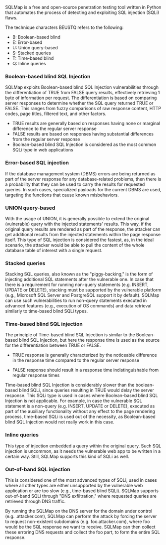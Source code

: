 SQLMap is a free and open-source penetration testing tool written in Python that automates the process of detecting and exploiting SQL injection (SQLi) flaws.

The technique characters BEUSTQ refers to the following:
- B: Boolean-based blind
- E: Error-based
- U: Union query-based
- S: Stacked queries
- T: Time-based blind
- Q: Inline queries

### Boolean-based blind SQL Injection

SQLMap exploits Boolean-based blind SQL Injection vulnerabilities through the differentiation of TRUE from FALSE query results, effectively retrieving 1 byte of information per request. The differentiation is based on comparing server responses to determine whether the SQL query returned TRUE or FALSE. This ranges from fuzzy comparisons of raw response content, HTTP codes, page titles, filtered text, and other factors.

- TRUE results are generally based on responses having none or marginal difference to the regular server response
- FALSE results are based on responses having substantial differences from the regular server response
- Boolean-based blind SQL Injection is considered as the most common SQLi type in web applications

### Error-based SQL injection

If the database management system (DBMS) errors are being returned as part of the server response for any database-related problems, then there is a probability that they can be used to carry the results for requested queries. In such cases, specialized payloads for the current DBMS are used, targeting the functions that cause known misbehaviors.

### UNION query-based

With the usage of UNION, it is generally possible to extend the original (vulnerable) query with the injected statements' results. This way, if the original query results are rendered as part of the response, the attacker can get additional results from the injected statements within the page response itself. This type of SQL injection is considered the fastest, as, in the ideal scenario, the attacker would be able to pull the content of the whole database table of interest with a single request.

### Stacked queries

Stacking SQL queries, also known as the "piggy-backing," is the form of injecting additional SQL statements after the vulnerable one. In case that there is a requirement for running non-query statements (e.g. INSERT, UPDATE or DELETE), stacking must be supported by the vulnerable platform (e.g., Microsoft SQL Server and PostgreSQL support it by default). SQLMap can use such vulnerabilities to run non-query statements executed in advanced features (e.g., execution of OS commands) and data retrieval similarly to time-based blind SQLi types.

### Time-based blind SQL injection

The principle of Time-based blind SQL Injection is similar to the Boolean-based blind SQL Injection, but here the response time is used as the source for the differentiation between TRUE or FALSE.

- TRUE response is generally characterized by the noticeable difference in the response time compared to the regular server response

- FALSE response should result in a response time indistinguishable from regular response times

Time-based blind SQL Injection is considerably slower than the boolean-based blind SQLi, since queries resulting in TRUE would delay the server response. This SQLi type is used in cases where Boolean-based blind SQL Injection is not applicable. For example, in case the vulnerable SQL statement is a non-query (e.g. INSERT, UPDATE or DELETE), executed as part of the auxiliary functionality without any effect to the page rendering process, time-based SQLi is used out of the necessity, as Boolean-based blind SQL Injection would not really work in this case.

### Inline queries

This type of injection embedded a query within the original query. Such SQL injection is uncommon, as it needs the vulnerable web app to be written in a certain way. Still, SQLMap supports this kind of SQLi as well.

### Out-of-band SQL injection

This is considered one of the most advanced types of SQLi, used in cases where all other types are either unsupported by the vulnerable web application or are too slow (e.g., time-based blind SQLi). SQLMap supports out-of-band SQLi through "DNS exfiltration," where requested queries are retrieved through DNS traffic.

By running the SQLMap on the DNS server for the domain under control (e.g. .attacker.com), SQLMap can perform the attack by forcing the server to request non-existent subdomains (e.g. foo.attacker.com), where foo would be the SQL response we want to receive. SQLMap can then collect these erroring DNS requests and collect the foo part, to form the entire SQL response.